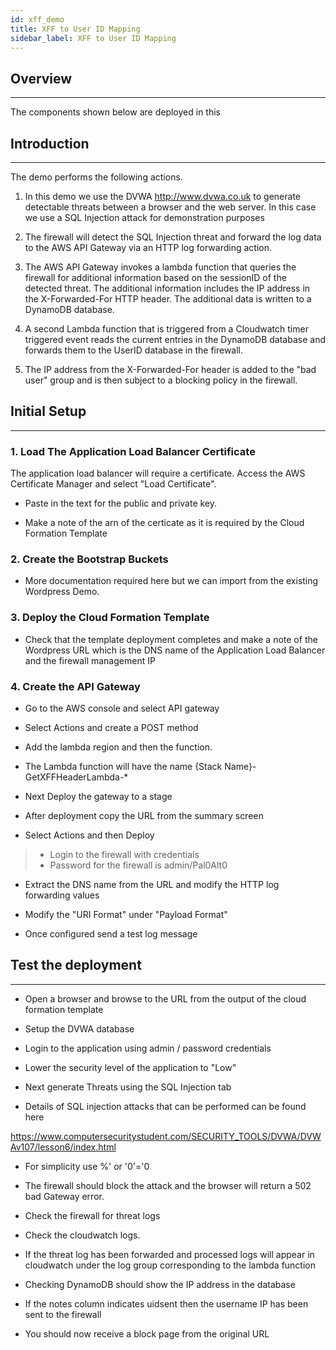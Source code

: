 ```yaml
---
id: xff_demo
title: XFF to User ID Mapping
sidebar_label: XFF to User ID Mapping
---
```


## Overview

---

The components shown below are deployed in this

<!-- demo![](assets/xff1.png) -->

## Introduction

---

The demo performs the following actions.

1.  In this demo we use the DVWA <http://www.dvwa.co.uk> to generate
    detectable threats between a browser and the web server. In this
    case we use a SQL Injection attack for demonstration purposes

2.  The firewall will detect the SQL Injection threat and forward the
    log data to the AWS API Gateway via an HTTP log forwarding action.

3.  The AWS API Gateway invokes a lambda function that queries the
    firewall for additional information based on the sessionID of the
    detected threat. The additional information includes the IP address
    in the X-Forwarded-For HTTP header. The additional data is written
    to a DynamoDB database.

4.  A second Lambda function that is triggered from a Cloudwatch timer
    triggered event reads the current entries in the DynamoDB database
    and forwards them to the UserID database in the firewall.

5.  The IP address from the X-Forwarded-For header is added to the "bad
    user" group and is then subject to a blocking policy in the
    firewall.

## Initial Setup

---

### 1. Load The Application Load Balancer Certificate

The application load balancer will require a certificate. Access the
AWS Certificate Manager and select "Load Certificate".

<!-- ![](assets/xff2.png) -->

- Paste in the text for the public and private key.

- Make a note of the arn of the certicate as it is required by the
  Cloud Formation Template

<!-- ![](assets/xff3.png) -->

### 2. Create the Bootstrap Buckets

- More documentation required here but we can import from the existing
  Wordpress Demo.

### 3. Deploy the Cloud Formation Template

<!-- ![](assets/xff4.png) -->

- Check that the template deployment completes and make a note of the
  Wordpress URL which is the DNS name of the Application Load Balancer
  and the firewall management IP

<!-- ![](assets/xff5.png) -->

### 4. Create the API Gateway

- Go to the AWS console and select API gateway

<!-- ![](assets/xff6.png) -->

- Select Actions and create a POST method

<!-- ![](assets/xff7.png) -->

- Add the lambda region and then the function.

- The Lambda function will have the name {Stack
  Name}-GetXFFHeaderLambda-\*

- Next Deploy the gateway to a stage

- After deployment copy the URL from the summary screen

- Select Actions and then Deploy

<!-- ![](assets/xff8.png) -->

<!-- ![](assets/xff9.png) -->

> - Login to the firewall with credentials
> - Password for the firewall is admin/Pal0Alt0

- Extract the DNS name from the URL and modify the HTTP log forwarding
  values

<!-- ![](assets/xff10.png) -->

- Modify the "URI Format" under "Payload Format"

<!-- ![](assets/xff11.png) -->

<!-- ![](assets/xff12.png) -->

- Once configured send a test log message

<!-- ![](assets/xff13.png) -->

## Test the deployment

---

- Open a browser and browse to the URL from the output of the cloud
  formation template

- Setup the DVWA database

<!-- ![](assets/xff14.png) -->

<!-- ![](assets/xff15.png) -->

- Login to the application using admin / password credentials

- Lower the security level of the application to "Low"

<!-- ![](assets/xff16.png) -->

- Next generate Threats using the SQL Injection tab

- Details of SQL injection attacks that can be performed can be found here

<https://www.computersecuritystudent.com/SECURITY_TOOLS/DVWA/DVWAv107/lesson6/index.html>

- For simplicity use %\' or \'0\'=\'0

- The firewall should block the attack and the browser will return a 502
  bad Gateway error.

- Check the firewall for threat logs

<!-- ![](assets/xff17.png) -->

- Check the cloudwatch logs.

- If the threat log has been forwarded and processed logs will appear in
  cloudwatch under the log group corresponding to the lambda function

<!-- ![](assets/xff18.png) -->

- Checking DynamoDB should show the IP address in the database

<!-- ![](assets/xff19.png) -->

- If the notes column indicates uidsent then the username IP has been sent
  to the firewall

<!-- ![](assets/xff20.png) -->

- You should now receive a block page from the original URL

<!-- ![](assets/xff21.png) -->
